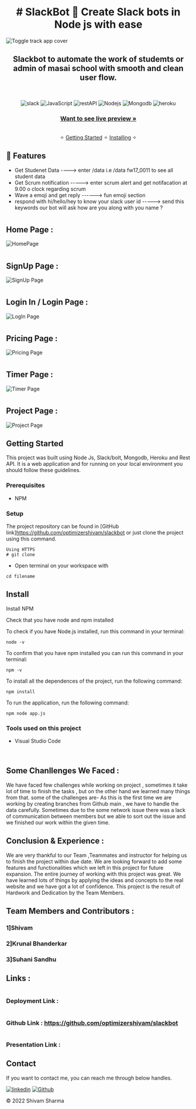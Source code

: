 
<h1 align="center">#  SlackBot 🤖 Create Slack bots in Node js with ease</h1> 

![Toggle track app cover](https://i.postimg.cc/ZYdLD4sY/homepage.png)


<h2 align="center">Slackbot to automate the work of studemts or admin of masai school with smooth and clean user flow.</h2>    

<br />
<p align="center">
  
   <img src="https://img.shields.io/badge/Slack-4A154B?style=for-the-badge&logo=slack&logoColor=white" alt ="slack"/>
   <img src="https://img.shields.io/badge/JavaScript-323330?style=for-the-badge&logo=javascript&logoColor=F7DF1E" alt ="JavaScript" />
   <img src="https://img.shields.io/badge/Rest_API-02303A?style=for-the-badge&logo=react-router&logoColor=white" alt ="restAPI"/>
   <img src="https://img.shields.io/badge/Node.js-43853D?style=for-the-badge&logo=node.js&logoColor=white" alt ="Nodejs"/>
   <img src="https://img.shields.io/badge/MongoDB-4EA94B?style=for-the-badge&logo=mongodb&logoColor=white" alt ="Mongodb"/>
   <img src="https://img.shields.io/badge/Heroku-430098?style=for-the-badge&logo=heroku&logoColor=white" alt ="heroku"/>

    

</p>





<h3 align="center"><a href="https://toggletrack.vercel.app/"><strong>Want to see live preview »</strong></a></h3>

<p align="center"> 
    <br />&#10023;
    <a href="#Getting-Started">Getting Started</a> &#10023; <a href="#Install">Installing</a> &#10023;   
  </p>
  



## 🚀 Features
- Get Studenet Data ----> enter /data <your student code> i.e /data fw17_0011 to see all student data 
- Get Scrum notification   -----> enter scrum alert and get notifacation at 9.00 o  clock regarding scrum
- Wave a emoji and get reply  ------> fun emoji section 
- respond with hi/hello/hey to know your slack user id  -----> send this keywords our bot will ask how are you along with you name ?


# <h2>Home Page : </h2>
![HomePage](https://i.postimg.cc/Kzwhcxtv/h1.png)
# <h2>SignUp Page : </h2>
![SignUp Page](https://i.postimg.cc/jj21DBxW/signup.png)
# <h2>Login In / Login Page : </h2>
![LogIn Page](https://i.postimg.cc/hv1sy04W/errorlogin.png)
# <h2>Pricing Page : </h2>
![Pricing Page](https://i.postimg.cc/Jn5KPWQ4/pppp.png)
# <h2>Timer Page : </h2>
![Timer Page](https://i.postimg.cc/4xq610vH/timer.png)
# <h2>Project Page : </h2>
![Project Page](https://i.postimg.cc/26Krq4NY/projectd.png)

## Getting Started

This project was built using Node Js, Slack/bolt, Mongodb, Heroku and Rest API. It is a web application and for running on your local environment you should follow these guidelines.


### Prerequisites

- NPM 

### Setup


The project repository can be found in [GitHub link]https://github.com/optimizershivam/slackbot or just clone the project using this command. 


```
Using HTTPS
# git clone  
```

+ Open terminal on your workspace with

```
cd filename
```


## Install

Install NPM

Check that you have node and npm installed

To check if you have Node.js installed, run this command in your terminal:


```
node -v
```

To confirm that you have npm installed you can run this command in your terminal:


```
npm -v
```


To install all the dependences of the project, run the following command:


```
npm install
```


To run the application, run the following command:

```
npm node app.js
```


### Tools used on this project

- Visual Studio Code


<br/>



## Some Chanllenges We Faced :

We have faced few challenges while working on project , sometimes it take lot of time to finish the tasks , but on the other hand we learned many things from that. some of the challenges are-
As this is the first time we are working by creating branches from Github main , we have to handle the data carefully.
Sometimes due to the some network issue there was a lack of communication between members but we able to sort out the issue and we finished our work within the given time.

## Conclusion & Experience :
We are very thankful to our Team ,Teammates and instructor for helping us to finish the project within due date. We are looking forward to add some features and functionalities which we left in this project for future expansion.
The entire journey of working with this project was great. We have learned lots of things by applying the ideas and concepts to the real website and we have got a lot of confidence.
This project is the result of Hardwork and Dedication by the Team Members.

## Team Members and Contributors :

### 1]Shivam 
### 2]Krunal Bhanderkar
### 3]Suhani Sandhu



## Links :
# <h3>Deployment Link   :  </h3>
# <h3>Github Link       : https://github.com/optimizershivam/slackbot </h3>
# <h3>Presentation Link :  </h3>


## Contact

If you want to contact me, you can reach me through below handles.

[![linkedin](	https://img.shields.io/badge/LinkedIn-0077B5?style=for-the-badge&logo=linkedin&logoColor=white)](https://www.linkedin.com/in/itsurshivam/)
[![Github](https://img.shields.io/badge/GitHub-100000?style=for-the-badge&logo=github&logoColor=white)](https://github.com/optimizershivam/)

© 2022 Shivam Sharma






